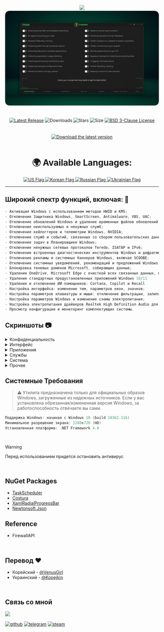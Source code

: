 <div align="center">
<img src="https://github.com/user-attachments/assets/370e1249-4c40-420b-85b1-2978e47f0060"/><br/>
<img src="https://github.com/Greedeks/GTweak/blob/main/.github/Preview.gif"/><br/><br/>
 
<div align="center" style="margin: 20px 0; text-align: center;">
 
[![Latest Release](https://img.shields.io/github/v/release/Greedeks/GTweak?style=for-the-badge&color=179962)](https://github.com/Greedeks/GTweak/releases/latest)
![Downloads](https://img.shields.io/github/downloads/Greedeks/GTweak/total.svg?style=for-the-badge&color=1982a5)
![Stars](https://img.shields.io/github/stars/greedeks/gtweak?style=for-the-badge&color=179962)
![Size](https://img.shields.io/github/repo-size/greedeks/gtweak?style=for-the-badge&color=1982a5)
[![BSD 3-Clause License](https://img.shields.io/badge/License-BSD%203--Clause-yellow.svg?style=for-the-badge&color=179962)](https://github.com/Greedeks/GTweak/blob/main/LICENSE)
</div>

<br/><a href="https://github.com/Greedeks/GTweak/releases/latest/download/gtweak.exe"><img src="https://github.com/user-attachments/assets/0c2f2947-6d63-46b3-9933-8e72a8b45ed3" width="260" height="68" alt="Download the latest version"></a><br/><br/>

<!-- language --> 
<div align="center">
  <h1>🌍 Available Languages:</h1>

  <a href="https://github.com/Greedeks/GTweak/blob/main/README.md">
    <img src="https://cdn-icons-png.flaticon.com/64/16021/16021822.png" alt="US Flag" width="40">
  </a>

  <a href="https://github.com/Greedeks/GTweak/blob/main/README-ko.md">
    <img src="https://cdn-icons-png.flaticon.com/64/10598/10598694.png" alt="Korean Flag" width="40">
  </a>

  <a href="https://github.com/Greedeks/GTweak/blob/main/README-ru.md">
    <img src="https://cdn-icons-png.flaticon.com/64/10598/10598800.png" alt="Russian Flag" width="40">
  </a>

  <a href="https://github.com/Greedeks/GTweak/blob/main/README-uk.md">
    <img src="https://cdn-icons-png.flaticon.com/64/7561/7561914.png" alt="Ukrainian Flag" width="40">
  </a>
</div>

</div>

---
<h2> Широкий спектр функций, включая: 🔩</h2>

```c#
- Активация Windows с использованием методов HWID и KMS;
- Отключение Защитника Windows, SmartScreen, Antimalware, VBS, UAC;
- Отключение обновлений Windows и удаление временных файлов обновлений;
- Отключение неиспользуемых и ненужных служб;
- Отключение кейлоггеров и телеметрии Windows, NVIDIA;
- Отключение служб и событий, связанных со сбором пользовательских данных;
- Отключение задач в Планировщике Windows;
- Отключение ненужных сетевых протоколов Teredo, ISATAP и IPv6;
- Отключение встроенных диагностических инструментов Windows и дефрагментации;
- Отключение рекламы и системных баннеров Windows, включая SCOOBE;
- Отключение системных уведомлений, рекомендаций и предложений Windows;
- Блокировка теневых доменов Microsoft, собирающих данные;
- Удаление OneDrive, Microsoft Edge с очисткой всех связанных данных, папок и ненужных файлов;
- Удаление стандартных предустановленных приложений Windows 10/11
- Удаление и отключение ИИ-помощников: Cortana, Copilot и Recall
- Настройка интерфейса: изменение тем, параметров окон, значков;
- Настройка параметров клавиатуры и мыши: отключение фильтрации, залипания клавиш и акселерации;
- Настройка параметров Windows и изменение схемы электропитания;
- Настройка электропитания драйверов Realtek High Definition Audio для исправления задержки звука;
- Просмотр конфигурации и мониторинг комплектующих системы.
```


<h2> Скриншоты 📷</h2>
<details>
  <summary> Конфиденциальность </summary>
  <img src="https://github.com/Greedeks/GTweak/blob/main/.github/ru/Confidentiality.png"/>
</details>
<details>
  <summary> Интерфейс </summary>
  <img src="https://github.com/Greedeks/GTweak/blob/main/.github/ru/Interface.png"/>
</details>
<details>
  <summary> Приложения </summary>
  <img src="https://github.com/Greedeks/GTweak/blob/main/.github/ru/Applications.png"/>
</details>
<details>
  <summary> Службы </summary>
  <img src="https://github.com/Greedeks/GTweak/blob/main/.github/ru/Services.png"/>
</details>
<details>
  <summary> Система </summary>
  <img src="https://github.com/Greedeks/GTweak/blob/main/.github/ru/System.png"/>
</details>
<details>
  <summary> Прочее </summary>
  <img src="https://github.com/Greedeks/GTweak/blob/main/.github/ru/More.png"/>
</details>


<h2> Системные Требования</h2>

> ⚠ Утилита предназначена только для официальных образов Windows, загруженные из надежных источников. Если у вас установлена обрезанная/измененная версия Windows, за работоспособность отвечаете вы сами.

```c++
Поддержка Windows: начиная с Windows 10 (build 18362.116)
Минимальное разрешение экрана: 1280×720 (HD)
Установленная платформа: .NET Framework 4.8
```
</br>

> [!WARNING]  
> Перед использованием придется остановить антивирус

</br>

## NuGet Packages
- [TaskScheduler](https://www.nuget.org/packages/TaskScheduler/)
- [Costura](https://github.com/Fody/Costura)
- [XamlRadialProgressBar](https://www.nuget.org/packages/XamlRadialProgressBar)
- [Newtonsoft.Json](https://www.nuget.org/packages/Newtonsoft.Json/13.0.2-beta1)

## Reference
- FirewallAPI

</br>

## Перевод ❤️ 
- Корейский - [@VenusGirl](https://github.com/VenusGirl)
- Украинский - [@Kopejkin](https://github.com/Kopejkin)

</br>

## Связь со мной
<img src="https://avatars.githubusercontent.com/u/82948926?s=400&u=66ddd72b29af1ac8b262281b183da6d191c5a71d&v=4" width="100px;"/>

[![github](https://img.shields.io/badge/Github-gray?style=for-the-badge&logo=github&logoColor=white)](https://github.com/Greedeks)
[![telegram](https://img.shields.io/badge/Telegram-1DA1F2?style=for-the-badge&logo=telegram&logoColor=white)](https://t.me/Greedeks)
[![steam](https://img.shields.io/badge/STEAM-042430?style=for-the-badge&logo=steam&logoColor=white)](https://steamcommunity.com/id/greedeks/)
